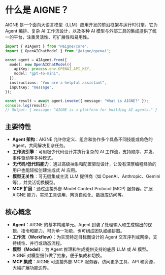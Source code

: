 # 什么是 AIGNE？

AIGNE 是一个面向大语言模型（LLM）应用开发的前沿框架与运行时引擎。它为 Agent 编排、复杂 AI 工作流设计，以及多种 AI 模型与外部工具的集成提供了统一的平台，注重灵活性、可扩展性和易用性。

```ts file="../../docs-examples/test/what-is-aigne.test.ts" region="example-what-is-aigne-basic"
import { AIAgent } from "@aigne/core";
import { OpenAIChatModel } from "@aigne/openai";

const agent = AIAgent.from({
  model: new OpenAIChatModel({
    apiKey: process.env.OPENAI_API_KEY,
    model: "gpt-4o-mini",
  }),
  instructions: "You are a helpful assistant",
  inputKey: "message",
});

const result = await agent.invoke({ message: "What is AIGNE?" });
console.log(result);
// Output: { message: "AIGNE is a platform for building AI agents." }
```

## 主要特性

* **Agent 架构**：AIGNE 允许你定义、组合和协作多个具备不同技能或角色的 Agent，共同解决复杂任务。
* **工作流引擎**：可用极少代码设计并执行复杂的 AI 工作流，支持顺序、并发、事件驱动等多种模式。
* **无代码/低代码能力**：通过高级抽象和配置驱动设计，让没有深厚编程经验的用户也能轻松创建生成式 AI 应用。
* **模型无关性**：可无缝集成主流 LLM 提供商（如 OpenAI、Anthropic、Gemini 等），并灵活切换模型。
* **MCP 扩展**：通过连接外部 Model Context Protocol (MCP) 服务器，扩展 AIGNE 能力，实现工具调用、网页自动化、数据库访问等。

## 核心概念

* **Agent**：AIGNE 的基本构建单元。Agent 封装了处理输入和生成输出的逻辑、指令和能力，可为单一功能，也可组成团队或编排器。
* **工作流（Workflow）**：为实现特定目标而设计的 Agent 交互序列或网络，支持线性、并行或动态流程。
* **模型（Model）**：为 Agent 推理和生成提供支持的底层 LLM 或 AI 模型。AIGNE 对模型细节做了抽象，便于集成和切换。
* **MCP 集成**：AIGNE 可连接外部 MCP 服务器，访问更多工具、API 和资源，大幅扩展功能边界。
